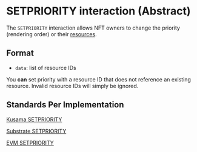 # SETPRIORITY interaction (Abstract)

The `SETPRIORITY` interaction allows NFT owners to change the priority (rendering order) or their
[resources](../entities/nft.md#resources-and-resource).

## Format
- `data`: list of resource IDs

You **can** set priority with a resource ID that does not reference an existing resource. Invalid
resource IDs will simply be ignored.

## Standards Per Implementation

[Kusama SETPRIORITY](../../kusama/interactions/setpriority.md)

[Substrate SETPRIORITY](../../substrate/interactions/setpriority.md)

[EVM SETPRIORITY](../../evm/interactions/setpriority.md)